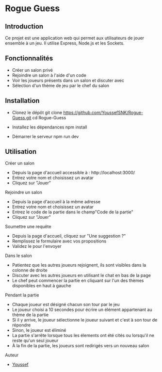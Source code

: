 # Rogue Guess

## Introduction
Ce projet est une application web qui permet aux utilisateurs de jouer ensemble à un jeu. Il utilise Express, Node.js et les Sockets.

## Fonctionnalités
- Créer un salon privé
- Rejoindre un salon à l'aide d'un code
- Voir les joueurs présents dans un salon et discuter avec
- Sélection d'un thème de jeu par le chef du salon


## Installation
- Clonez le dépôt
git clone https://github.com/YoussefSNK/Rogue-Guess.git
cd Rogue-Guess

- Installez les dépendances
npm install

- Démarrer le serveur
npm run dev



## Utilisation
Créer un salon
- Depuis la page d'accueil accessible à : http://localhost:3000/
- Entrez votre nom et choisissez un avatar
- Cliquez sur "Jouer"

Rejoindre un salon
- Depuis la page d'accueil à la même adresse
- Entrez votre nom et choisissez un avatar
- Entrez le code de la partie dans le champ"Code de la partie"
- Cliquez sur "Jouer"

Soumettre une requête
- Depuis la page d'accueil, cliquez sur "Une suggestion ?"
- Remplissez le formulaire avec vos propositions
- Validez le pour l'envoyer

Dans le salon
- Patientez que les autres joueurs rejoignent, ils sont visibles dans la colonne de droite
- Discuter avec les autres joueurs en utilisant le chat en bas de la page
- Le chef peut commencer la partie en cliquant sur l'un des thèmes disponibles en haut à gauche

Pendant la partie
- Chaque joueur est désigné chacun son tour par le jeu
- Le joueur choisi a 10 secondes pour écrire un élément appartenant au thème de la partie
- Si il y arrive, le joueur sélectionne le joueur suivant et c'est à son tour de répondre
- Sinon, le joueur est éliminé
- La partie s'arrête lorsque tous les élements ont été cités ou lorsqu'il ne reste qu'un seul joueur
- À la fin de la partie, les joueurs sont redirigés vers un nouveau salon





Auteur
- [Youssef](https://github.com/YoussefSNK)
